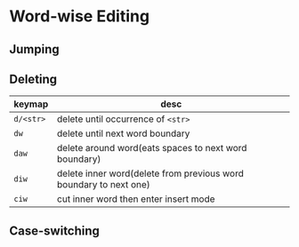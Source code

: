 # Word-wise Editing

## Jumping

## Deleting

|keymap|desc|
|---|---|
|`d/<str>`|delete until occurrence of `<str>`|
|`dw`|delete until next word boundary|
|`daw`|delete around word(eats spaces to next word boundary)|
|`diw`|delete inner word(delete from previous word boundary to next one)|
|`ciw`|cut inner word then enter insert mode|

## Case-switching

